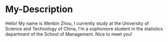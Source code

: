 # My-Description
Hello! My name is Wenbin Zhou, I currently study at the University of Science and Technology of China, I'm a sophomore student in the statistics department of the School of Management. Nice to meet you!
